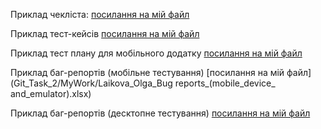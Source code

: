 Приклад чекліста:
[посилання на мій файл](Git_Task_2/MyWork/Olga_Laikova_Checklist_(lutik.ua).xlsx)

Приклад тест-кейсів
[посилання на мій файл](Git_Task_2/MyWork/Olga_Laikova_Test_cases_(rozetka.com.ua).xlsx)

Приклад тест плану для мобільного додатку
[посилання на мій файл](Git_Task_2/MyWork/Olga_Laikova_Test_plan_(mobile_application_MeowMoments).xlsx)

Приклад баг-репортів (мобільне тестування)
[посилання на мій файл](Git_Task_2/MyWork/Laikova_Olga_Bug reports_(mobile_device_ and_emulator).xlsx)

Приклад баг-репортів (десктопне тестування)
[посилання на мій файл](Git_Task_2/MyWork/Laikova_Olga_Bug_reports_(desktop_UI_UX_testing).xlsx)
